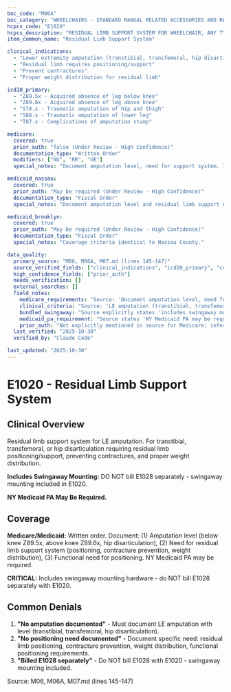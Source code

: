 ```yaml
---
boc_code: "M06A"
boc_category: "WHEELCHAIRS - STANDARD MANUAL RELATED ACCESSORIES AND REPAIRS"
hcpcs_code: "E1020"
hcpcs_description: "RESIDUAL LIMB SUPPORT SYSTEM FOR WHEELCHAIR, ANY TYPE"
item_common_name: "Residual Limb Support System"

clinical_indications:
  - "Lower extremity amputation (transtibial, transfemoral, hip disarticulation)"
  - "Residual limb requires positioning/support"
  - "Prevent contractures"
  - "Proper weight distribution for residual limb"

icd10_primary:
  - "Z89.5x - Acquired absence of leg below knee"
  - "Z89.6x - Acquired absence of leg above knee"
  - "S78.x - Traumatic amputation of hip and thigh"
  - "S88.x - Traumatic amputation of lower leg"
  - "T87.x - Complications of amputation stump"

medicare:
  covered: true
  prior_auth: "false (Under Review - High Confidence)"
  documentation_type: "Written Order"
  modifiers: ["NU", "RR", "UE"]
  special_notes: "Document amputation level, need for support system. Includes swingaway mounting (do not bill E1028 separately). Document functional need for positioning."

medicaid_nassau:
  covered: true
  prior_auth: "May be required (Under Review - High Confidence)"
  documentation_type: "Fiscal Order"
  special_notes: "Document amputation level and residual limb support needs. NY Medicaid PA may be required. Includes swingaway mounting."

medicaid_brooklyn:
  covered: true
  prior_auth: "May be required (Under Review - High Confidence)"
  documentation_type: "Fiscal Order"
  special_notes: "Coverage criteria identical to Nassau County."

data_quality:
  primary_source: "M06, M06A, M07.md (lines 145-147)"
  source_verified_fields: ["clinical_indications", "icd10_primary", "covered", "documentation_type", "modifiers", "includes_swingaway_mounting"]
  high_confidence_fields: ["prior_auth"]
  needs_verification: []
  external_searches: []
  field_notes:
    medicare_requirements: "Source: 'Document amputation level, need for support system; includes swingaway mounting (do not bill E1028 separately); document functional need for positioning' - Direct quote from source lines 145-147."
    clinical_criteria: "Source: 'LE amputation (transtibial, transfemoral, hip disarticulation); residual limb requires positioning/support; prevent contractures; proper weight distribution' - ICD-10 codes Z89.5x, Z89.6x, S78.x, S88.x, T87.x directly correspond to amputation indications."
    bundled_swingaway: "Source explicitly states 'includes swingaway mounting (do not bill E1028 separately)' - critical billing note to prevent duplicate billing."
    medicaid_pa_requirement: "Source states 'NY Medicaid PA may be required' - indicating prior auth may be needed but not definitive requirement."
    prior_auth: "Not explicitly mentioned in source for Medicare; inferred from absence which is typical for standard wheelchair accessories."
  last_verified: "2025-10-30"
  verified_by: "Claude Code"

last_updated: "2025-10-30"
---
```


# E1020 - Residual Limb Support System

## Clinical Overview

Residual limb support system for LE amputation. For transtibial, transfemoral, or hip disarticulation requiring residual limb positioning/support, preventing contractures, and proper weight distribution.

**Includes Swingaway Mounting:** DO NOT bill E1028 separately - swingaway mounting included in E1020.

**NY Medicaid PA May Be Required.**

## Coverage

**Medicare/Medicaid:** Written order. Document: (1) Amputation level (below knee Z89.5x, above knee Z89.6x, hip disarticulation), (2) Need for residual limb support system (positioning, contracture prevention, weight distribution), (3) Functional need for positioning. NY Medicaid PA may be required.

**CRITICAL:** Includes swingaway mounting hardware - do NOT bill E1028 separately with E1020.

## Common Denials

1. **"No amputation documented"** - Must document LE amputation with level (transtibial, transfemoral, hip disarticulation).
2. **"No positioning need documented"** - Document specific need: residual limb positioning, contracture prevention, weight distribution, functional positioning requirements.
3. **"Billed E1028 separately"** - Do NOT bill E1028 with E1020 - swingaway mounting included.

Source: M06, M06A, M07.md (lines 145-147)
